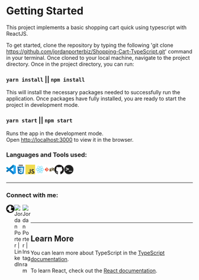 # Getting Started 

This project implements a basic shopping cart quick using typescript with ReactJS. 

To get started, clone the repository by typing the following 'git clone https://github.com/jordanporterbiz/Shopping-Cart-TypeScript.git' command in your terminal. 
Once cloned to your local machine, navigate to the project directory. Once in the project directory, you can run:
### `yarn install` || `npm install`

This will install the necessary packages needed to successfully run the application. Once packages have fully installed, you are ready to start the project in development mode. 
### `yarn start` || `npm start`

Runs the app in the development mode.\
Open [http://localhost:3000](http://localhost:3000) to view it in the browser.

### Languages and Tools used:

<img align="left" alt="Visual Studio Code" width="26px" src="https://raw.githubusercontent.com/github/explore/80688e429a7d4ef2fca1e82350fe8e3517d3494d/topics/visual-studio-code/visual-studio-code.png" />
<img align="left" alt="CSS3" width="26px" src="https://raw.githubusercontent.com/github/explore/80688e429a7d4ef2fca1e82350fe8e3517d3494d/topics/css/css.png" />
<img align="left" alt="JavaScript" width="26px" src="https://raw.githubusercontent.com/github/explore/80688e429a7d4ef2fca1e82350fe8e3517d3494d/topics/javascript/javascript.png" />
<img align="left" alt="React" width="26px" src="https://raw.githubusercontent.com/github/explore/80688e429a7d4ef2fca1e82350fe8e3517d3494d/topics/react/react.png" />
<img align="left" alt="Git" width="26px" src="https://raw.githubusercontent.com/github/explore/80688e429a7d4ef2fca1e82350fe8e3517d3494d/topics/git/git.png" />
<img align="left" alt="GitHub" width="26px" src="https://raw.githubusercontent.com/github/explore/78df643247d429f6cc873026c0622819ad797942/topics/github/github.png" />
<img align="left" alt="Terminal" width="26px" src="https://raw.githubusercontent.com/github/explore/80688e429a7d4ef2fca1e82350fe8e3517d3494d/topics/terminal/terminal.png" />

<br />
<br />

---

### Connect with me:

[<img align="left" alt="BlackPhoenixSolutions.co.uk" width="22px" src="https://raw.githubusercontent.com/iconic/open-iconic/master/svg/globe.svg" />][website]
[<img align="left" alt="Jordan Porter | LinkedIn" width="22px" src="https://cdn.jsdelivr.net/npm/simple-icons@v3/icons/linkedin.svg" />][linkedin]
[<img align="left" alt="Jordan Porter | Instagram" width="22px" src="https://cdn.jsdelivr.net/npm/simple-icons@v3/icons/instagram.svg" />][instagram]

<br />
<br />

---

## Learn More

You can learn more about TypeScript in the [TypeScript documentation](https://www.typescriptlang.org/docs/).

To learn React, check out the [React documentation](https://reactjs.org/).


[website]: https://blackphoenixsolutions.co.uk
[instagram]: https://www.instagram.com/jordansjourneythroughlife
[linkedin]: https://www.linkedin.com/in/creatingthefuture